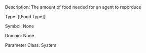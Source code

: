 Description: The amount of food needed for an agent to reporduce

Type: [[Food Type]]

Symbol: None

Domain: None

Parameter Class: System

